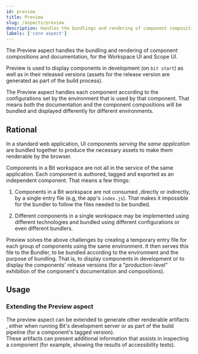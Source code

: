 ```yaml
---
id: preview
title: Preview
slug: /aspects/preview
description: Handles the bundlings and rendering of component compositions and documentations
labels: ['core aspect']
---
```


The Preview aspect handles the bundling and rendering of component compositions and documentation, for the Workspace UI and Scope UI.

Preview is used to display components in development (on `bit start`) as well as in their released versions (assets for the release version are generated as part of the build process).

The Preview aspect handles each component according to the configurations set by the environment that is used by that component. That means both the documentation and the component compositions will be bundled and displayed differently for different environments.

## Rational

In a standard web application, UI components _serving the same application_ are bundled together to produce the necessary assets to make them renderable by the browser.

Components in a Bit workspace are not all in the service of the same application. Each component is authored, tagged and exported as an independent component.
That means a few things:

1. Components in a Bit workspace are not consumed ,directly or indirectly, by a single entry file (e.g, the app's `index.js`). That makes it impossible for the bundler to follow the files needed to be bundled.

2. Different components in a single workspace may be implemented using different technologies and bundled using different configurations or even different bundlers.

Preview solves the above challenges by creating a temporary entry file for each group of components using the same environment.
It then serves this file to the Bundler, to be bundled according to the environment and the purpose of bundling. That is, to display components in development or to display the components' release versions (for a "production-level" exhibition of the component's documentation and compositions).

## Usage

### Extending the Preview aspect

The preview aspect can be extended to generate other renderable artifacts , either when running Bit's development server or as part of the build pipeline (for a component's tagged version).  
These artifacts can present additional information that assists in inspecting a component (for example, showing the results of accessibility tests).
